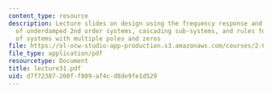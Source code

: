 ```yaml
---
content_type: resource
description: Lecture slides on design using the frequency response and Bode plots
  of underdamped 2nd order systems, cascading sub-systems, and rules for Bode plots
  of systems with multiple poles and zeros
file: https://ol-ocw-studio-app-production.s3.amazonaws.com/courses/2-004-systems-modeling-and-control-ii-fall-2007/d7f72387260ff809af4cd8de9fe1d529_lecture31.pdf
file_type: application/pdf
resourcetype: Document
title: lecture31.pdf
uid: d7f72387-260f-f809-af4c-d8de9fe1d529
---
```

